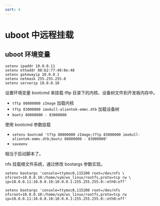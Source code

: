 ```yaml
---
sort: 4
---
```

# uboot 中远程挂载



## uboot 环境变量

```
setenv ipaddr 10.0.0.11
setenv ethaddr 88:b2:77:40:8e:48
setenv gatewayip 10.0.0.1
setenv netmask 255.255.255.0
setenv serverip 10.0.0.10
```


设置环境变量 bootcmd 来挂载 tftp 目录下的内核、设备树文件到开发板内存中。


- `tftp 80800000 zImage` 加载内核
- `tftp 83000000 imx6ull-alientek-emmc.dtb` 加载设备树
- `bootz 80800000 - 83000000`

使用 bootcmd 参数挂载

- `setenv bootcmd 'tftp 80800000 zImage;tftp 83000000 imx6ull-alientek-emmc.dtb;bootz 80800000 - 83000000'`
- `saveenv`

相当于启动脚本了。

nfs 挂载根文件系统，通过修改 bootargs 参数实现。

```
setenv bootargs 'console=ttymxc0,115200 root=/dev/nfs \
nfsroot=10.0.0.10:/home/xym/ws_linux/rootfs,proto=tcp rw \ 
ip=10.0.0.11:10.0.0.10:10.0.0.1:255.255.255.0::eth0:off'
```


```
setenv bootargs 'console=ttymxc0,115200 root=/dev/nfs nfsroot=10.0.0.10:/home/xym/ws_linux/rootfs,proto=tcp rw ip=10.0.0.11:10.0.0.10:10.0.0.1:255.255.255.0::eth0:off'
```


